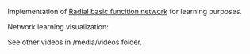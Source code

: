 Implementation of [Radial basic funcition network](https://en.wikipedia.org/wiki/Radial_basis_function_network) for learning purposes.

Network learning visualization:




See other videos in /media/videos folder.
